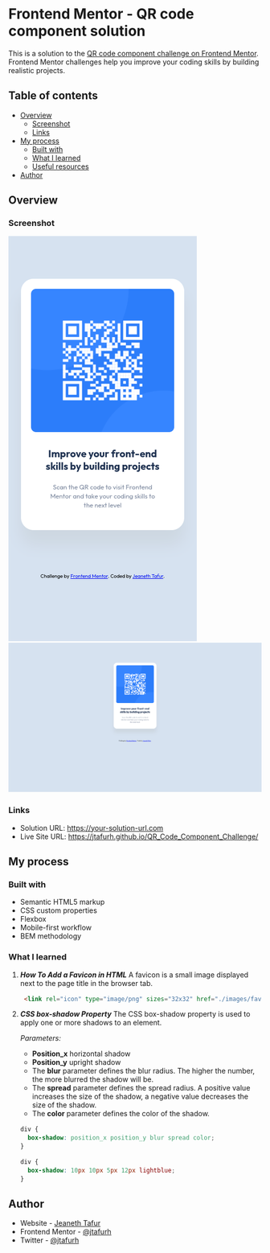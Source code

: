 # Frontend Mentor - QR code component solution

This is a solution to the [QR code component challenge on Frontend Mentor](https://www.frontendmentor.io/challenges/qr-code-component-iux_sIO_H). Frontend Mentor challenges help you improve your coding skills by building realistic projects. 

## Table of contents

- [Overview](#overview)
  - [Screenshot](#screenshot)
  - [Links](#links)
- [My process](#my-process)
  - [Built with](#built-with)
  - [What I learned](#what-i-learned)
  - [Useful resources](#useful-resources)
- [Author](#author)

## Overview

### Screenshot

![](./screenshot/mobile.png)
![](./screenshot/desktop.png)

### Links

- Solution URL: https://your-solution-url.com
- Live Site URL: https://jtafurh.github.io/QR_Code_Component_Challenge/

## My process

### Built with

- Semantic HTML5 markup
- CSS custom properties
- Flexbox
- Mobile-first workflow
- BEM methodology

### What I learned

1. _**How To Add a Favicon in HTML**_
A favicon is a small image displayed next to the page title in the browser tab.

    ```html
     <link rel="icon" type="image/png" sizes="32x32" href="./images/favicon-32x32.png">
    ```
2. _**CSS box-shadow Property**_
The CSS box-shadow property is used to apply one or more shadows to an element.

    _Parameters:_
    - **Position_x** horizontal shadow
    - **Position_y** upright shadow 
    - The **blur** parameter defines the blur radius. The higher the number, the more blurred the shadow will be.
    - The **spread** parameter defines the spread radius. A positive value increases the size of the shadow, a negative value decreases the size of the shadow.
    - The **color** parameter defines the color of the shadow.

    ```css
    div {
      box-shadow: position_x position_y blur spread color;
    }
    ```
    
    ```css
    div {
      box-shadow: 10px 10px 5px 12px lightblue;
    }
    ```

## Author

- Website - [Jeaneth Tafur](https://github.com/jtafurh)
- Frontend Mentor - [@jtafurh](https://www.frontendmentor.io/profile/jtafurh)
- Twitter - [@jtafurh](https://twitter.com/jtafurh?s=09)

